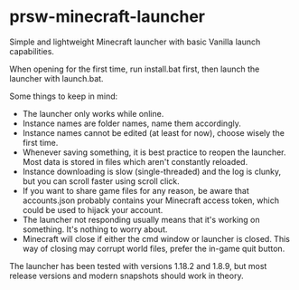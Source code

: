 # prsw-minecraft-launcher

Simple and lightweight Minecraft launcher with basic Vanilla launch capabilities.

When opening for the first time, run install.bat first, then launch the launcher with launch.bat.

Some things to keep in mind:
<ul><li>The launcher only works while online.</li>
  <li>Instance names are folder names, name them accordingly.</li>
  <li>Instance names cannot be edited (at least for now), choose wisely the first time.</li>
  <li>Whenever saving something, it is best practice to reopen the launcher. Most data is stored in files which aren't constantly reloaded.</li>
  <li>Instance downloading is slow (single-threaded) and the log is clunky, but you can scroll faster using scroll click.</li>
  <li>If you want to share game files for any reason, be aware that accounts.json probably contains your Minecraft access token, which could be used to hijack your account.</li>
  <li>The launcher not responding usually means that it's working on something. It's nothing to worry about.</li>
  <li>Minecraft will close if either the cmd window or launcher is closed. This way of closing may corrupt world files, prefer the in-game quit button.</li></ul>
  
  The launcher has been tested with versions 1.18.2 and 1.8.9, but most release versions and modern snapshots should work in theory.
